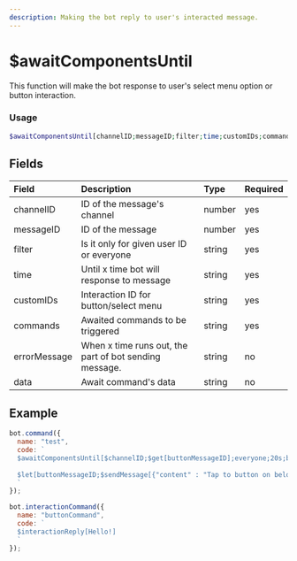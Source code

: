 ```yaml
---
description: Making the bot reply to user's interacted message.
---
```


# $awaitComponentsUntil

This function will make the bot response to user's select menu option or button interaction.

### Usage 

```php
$awaitComponentsUntil[channelID;messageID;filter;time;customIDs;commands;errorMessage?;data?]
```

## Fields

| Field | Description | Type | Required |
| :--- | :--- | :--- | :--- |
| channelID | ID of the message's channel | number | yes |
| messageID | ID of the message | number | yes |
| filter | Is it only for given user ID or everyone | string | yes |
| time | Until x time bot will response to message | string | yes |
| customIDs | Interaction ID for button/select menu | string | yes |
| commands | Awaited commands to be triggered | string | yes |
| errorMessage | When x time runs out, the part of bot sending message. | string | no |
| data | Await command's data | string | no |

## Example

```javascript
bot.command({
  name: "test",
  code: `
  $awaitComponentsUntil[$channelID;$get[buttonMessageID];everyone;20s;buttonCustomID;buttonCommand]
  
  $let[buttonMessageID;$sendMessage[{"content" : "Tap to button on below.", "components" : "{actionRow:{button::2:buttonCustomID:false:🙌🏻}}"};yes]]
  `
});

bot.interactionCommand({
  name: "buttonCommand",
  code: `
  $interactionReply[Hello!]
  `
});
```
